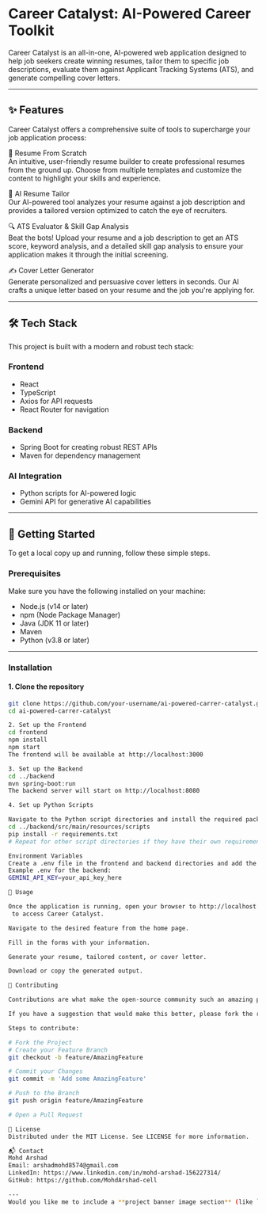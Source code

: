 # Career Catalyst: AI-Powered Career Toolkit

Career Catalyst is an all-in-one, AI-powered web application designed to help job seekers create winning resumes, tailor them to specific job descriptions, evaluate them against Applicant Tracking Systems (ATS), and generate compelling cover letters.



---

## ✨ Features

Career Catalyst offers a comprehensive suite of tools to supercharge your job application process:

📄 Resume From Scratch  
An intuitive, user-friendly resume builder to create professional resumes from the ground up. Choose from multiple templates and customize the content to highlight your skills and experience.

🤖 AI Resume Tailor  
Our AI-powered tool analyzes your resume against a job description and provides a tailored version optimized to catch the eye of recruiters.

🔍 ATS Evaluator & Skill Gap Analysis  
Beat the bots! Upload your resume and a job description to get an ATS score, keyword analysis, and a detailed skill gap analysis to ensure your application makes it through the initial screening.

✍️ Cover Letter Generator  
Generate personalized and persuasive cover letters in seconds. Our AI crafts a unique letter based on your resume and the job you're applying for.

---

## 🛠️ Tech Stack

This project is built with a modern and robust tech stack:

### Frontend
- React  
- TypeScript  
- Axios for API requests  
- React Router for navigation  

### Backend
- Spring Boot for creating robust REST APIs  
- Maven for dependency management  

### AI Integration
- Python scripts for AI-powered logic  
- Gemini API for generative AI capabilities  

---

## 🚀 Getting Started

To get a local copy up and running, follow these simple steps.

### Prerequisites
Make sure you have the following installed on your machine:
- Node.js (v14 or later)
- npm (Node Package Manager)
- Java (JDK 11 or later)
- Maven
- Python (v3.8 or later)

---

### Installation

#### 1. Clone the repository
```bash
git clone https://github.com/your-username/ai-powered-carrer-catalyst.git
cd ai-powered-carrer-catalyst

2. Set up the Frontend
cd frontend
npm install
npm start
The frontend will be available at http://localhost:3000

3. Set up the Backend
cd ../backend
mvn spring-boot:run
The backend server will start on http://localhost:8080

4. Set up Python Scripts

Navigate to the Python script directories and install the required packages:
cd ../backend/src/main/resources/scripts
pip install -r requirements.txt
# Repeat for other script directories if they have their own requirements.txt

Environment Variables
Create a .env file in the frontend and backend directories and add the necessary environment variables, such as your Gemini API key.
Example .env for the backend:
GEMINI_API_KEY=your_api_key_here

🧭 Usage

Once the application is running, open your browser to http://localhost:3000
 to access Career Catalyst.

Navigate to the desired feature from the home page.

Fill in the forms with your information.

Generate your resume, tailored content, or cover letter.

Download or copy the generated output.

🤝 Contributing

Contributions are what make the open-source community such an amazing place to learn, inspire, and create. Any contributions you make are greatly appreciated.

If you have a suggestion that would make this better, please fork the repo and create a pull request. You can also simply open an issue with the tag "enhancement".

Steps to contribute:

# Fork the Project
# Create your Feature Branch
git checkout -b feature/AmazingFeature

# Commit your Changes
git commit -m 'Add some AmazingFeature'

# Push to the Branch
git push origin feature/AmazingFeature

# Open a Pull Request

📄 License
Distributed under the MIT License. See LICENSE for more information.

📬 Contact
Mohd Arshad
Email: arshadmohd8574@gmail.com
LinkedIn: https://www.linkedin.com/in/mohd-arshad-156227314/
GitHub: https://github.com/MohdArshad-cell

---
Would you like me to include a **project banner image section** (like `![Career Catalyst Banner](assets/banner.pn
